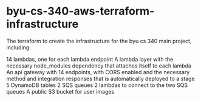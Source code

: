 # byu-cs-340-aws-terraform-infrastructure

The terraform to create the infrastructure for the byu cs 340 main project, including:

14 lambdas, one for each lambda endpoint 
A lambda layer with the necessary node_modules dependency that attaches itself to each lambda
An api gateway with 14 endpoints, with CORS enabled and the necessary method and integration responses that is automatically deployed to a stage
5 DynamoDB tables
2 SQS queues
2 lambdas to connect to the two SQS queues
A public S3 bucket for user images
